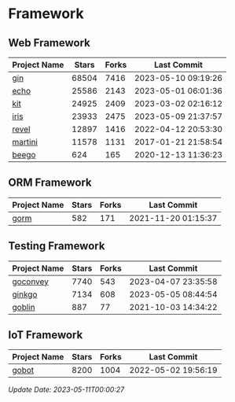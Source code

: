 # Framework

## Web Framework
| Project Name | Stars | Forks | Last Commit |
| ------------ | ----- | ----- | ----------- |
| [gin](https://github.com/gin-gonic/gin) | 68504 | 7416 | 2023-05-10 09:19:26 |
| [echo](https://github.com/labstack/echo) | 25586 | 2143 | 2023-05-01 06:01:36 |
| [kit](https://github.com/go-kit/kit) | 24925 | 2409 | 2023-03-02 02:16:12 |
| [iris](https://github.com/kataras/iris) | 23933 | 2475 | 2023-05-09 21:37:57 |
| [revel](https://github.com/revel/revel) | 12897 | 1416 | 2022-04-12 20:53:30 |
| [martini](https://github.com/go-martini/martini) | 11578 | 1131 | 2017-01-21 21:58:54 |
| [beego](https://github.com/astaxie/beego) | 624 | 165 | 2020-12-13 11:36:23 |

## ORM Framework
| Project Name | Stars | Forks | Last Commit |
| ------------ | ----- | ----- | ----------- |
| [gorm](https://github.com/jinzhu/gorm) | 582 | 171 | 2021-11-20 01:15:37 |

## Testing Framework
| Project Name | Stars | Forks | Last Commit |
| ------------ | ----- | ----- | ----------- |
| [goconvey](https://github.com/smartystreets/goconvey) | 7740 | 543 | 2023-04-07 23:35:58 |
| [ginkgo](https://github.com/onsi/ginkgo) | 7134 | 608 | 2023-05-05 08:44:54 |
| [goblin](https://github.com/franela/goblin) | 887 | 77 | 2021-10-03 14:34:22 |

## IoT Framework
| Project Name | Stars | Forks | Last Commit |
| ------------ | ----- | ----- | ----------- |
| [gobot](https://github.com/hybridgroup/gobot) | 8200 | 1004 | 2022-05-02 19:56:19 |

*Update Date: 2023-05-11T00:00:27*